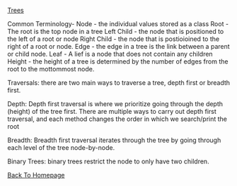[Trees](https://codefellows.github.io/common_curriculum/data_structures_and_algorithms/Code_401/class-15/resources/Trees.html)

Common Terminology-
Node - the individual values stored as a class
Root - The root is the top node in a tree
Left Child - the node that is positioned to the left of a root or node
Right Child - the node that is postioioined to the right of a root or node.
Edge - the edge in a tree is the link between a parent or child node.
Leaf - A lief is a node that does not contain any children
Height - the height of a tree is determined by the number of edges from the root to the mottommost node.

Traversals: there are two main ways to traverse a tree, depth first or breadth first.

Depth: Depth first traversal is where we prioritize going through the depth (height) of the tree first. There are multiple ways to carry out depth first traversal, and each method changes the order in which we search/print the root

Breadth: Breadth first traversal iterates through the tree by going through each level of the tree node-by-node.

Binary Trees: binary trees restrict the node to only have two children.

[Back To Homepage](https://leethomas13.github.io/201-reading-notes/)
